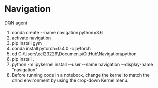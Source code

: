 # Navigation

DQN agent

1. conda create --name navigation python=3.6
2. activate navigation
3. pip install gym
4. conda install pytorch=0.4.0 -c pytorch
5. cd C:\Users\ecl23226\Documents\GitHub\Navigation\python
6. pip install .
7. python -m ipykernel install --user --name navigation --display-name "navigation"
8. Before running code in a notebook, change the kernel to match the drlnd environment by using the drop-down Kernel menu.